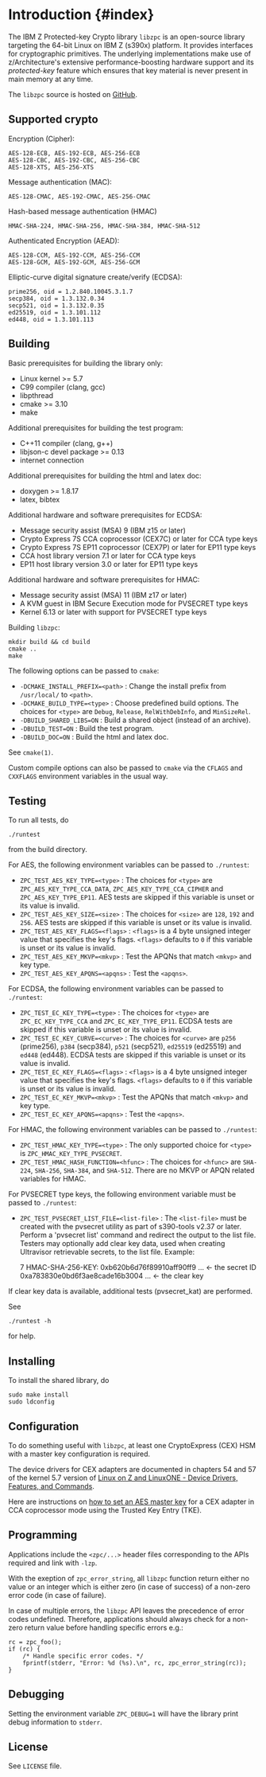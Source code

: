 Introduction {#index}
===

The IBM Z Protected-key Crypto library `libzpc` is an open-source library targeting the 64-bit Linux on IBM Z (s390x) platform. It provides interfaces for cryptographic primitives. The underlying implementations make use of z/Architecture's extensive performance-boosting hardware support and its *protected-key* feature which ensures that key material is never present in main memory at any time.

The `libzpc` source is hosted on [GitHub](https://github.com/opencryptoki/libzpc).


Supported crypto
---

Encryption (Cipher):

    AES-128-ECB, AES-192-ECB, AES-256-ECB
    AES-128-CBC, AES-192-CBC, AES-256-CBC
    AES-128-XTS, AES-256-XTS

Message authentication (MAC):

    AES-128-CMAC, AES-192-CMAC, AES-256-CMAC

Hash-based message authentication (HMAC)

    HMAC-SHA-224, HMAC-SHA-256, HMAC-SHA-384, HMAC-SHA-512

Authenticated Encryption (AEAD):

    AES-128-CCM, AES-192-CCM, AES-256-CCM
    AES-128-GCM, AES-192-GCM, AES-256-GCM

Elliptic-curve digital signature create/verify (ECDSA):

    prime256, oid = 1.2.840.10045.3.1.7
    secp384, oid = 1.3.132.0.34
    secp521, oid = 1.3.132.0.35
    ed25519, oid = 1.3.101.112
    ed448, oid = 1.3.101.113

Building
---

Basic prerequisites for building the library only:
- Linux kernel >= 5.7
- C99 compiler (clang, gcc)
- libpthread
- cmake >= 3.10
- make

Additional prerequisites for building the test program:
- C++11 compiler (clang, g++)
- libjson-c devel package >= 0.13
- internet connection

Additional prerequisites for building the html and latex doc:
- doxygen >= 1.8.17
- latex, bibtex

Additional hardware and software prerequisites for ECDSA:
- Message security assist (MSA) 9 (IBM z15 or later)
- Crypto Express 7S CCA coprocessor (CEX7C) or later for CCA type keys
- Crypto Express 7S EP11 coprocessor (CEX7P) or later for EP11 type keys
- CCA host library version 7.1 or later for CCA type keys
- EP11 host library version 3.0 or later for EP11 type keys

Additional hardware and software prerequisites for HMAC:
- Message security assist (MSA) 11 (IBM z17 or later)
- A KVM guest in IBM Secure Execution mode for PVSECRET type keys
- Kernel 6.13 or later with support for PVSECRET type keys

Building `libzpc`:

    mkdir build && cd build
    cmake ..
    make

The following options can be passed to `cmake`:
- `-DCMAKE_INSTALL_PREFIX=<path>` : Change the install prefix from `/usr/local/` to `<path>`.
- `-DCMAKE_BUILD_TYPE=<type>` : Choose predefined build options. The choices for `<type>` are `Debug`, `Release`, `RelWithDebInfo`, and `MinSizeRel`.
- `-DBUILD_SHARED_LIBS=ON` : Build a shared object (instead of an archive).
- `-DBUILD_TEST=ON` : Build the test program.
- `-DBUILD_DOC=ON` : Build the html and latex doc.

See `cmake(1)`.

Custom compile options can also be passed to `cmake` via the `CFLAGS` and `CXXFLAGS` environment variables in the usual way.


Testing
---

To run all tests, do

    ./runtest

from the build directory.

For AES, the following environment variables can be passed to `./runtest`:
- `ZPC_TEST_AES_KEY_TYPE=<type>` : The choices for `<type>` are `ZPC_AES_KEY_TYPE_CCA_DATA`, `ZPC_AES_KEY_TYPE_CCA_CIPHER` and `ZPC_AES_KEY_TYPE_EP11`. AES tests are skipped if this variable is unset or its value is invalid.
- `ZPC_TEST_AES_KEY_SIZE=<size>` : The choices for `<size>` are `128`, `192` and `256`. AES tests are skipped if this variable is unset or its value is invalid.
- `ZPC_TEST_AES_KEY_FLAGS=<flags>` : `<flags>` is a 4 byte unsigned integer value that specifies the key's flags. `<flags>` defaults to `0` if this variable is unset or its value is invalid.
- `ZPC_TEST_AES_KEY_MKVP=<mkvp>` : Test the APQNs that match `<mkvp>`
and key type.
- `ZPC_TEST_AES_KEY_APQNS=<apqns>` : Test the `<apqns>`.

For ECDSA, the following environment variables can be passed to `./runtest`:
- `ZPC_TEST_EC_KEY_TYPE=<type>` : The choices for `<type>` are `ZPC_EC_KEY_TYPE_CCA` and `ZPC_EC_KEY_TYPE_EP11`. ECDSA tests are skipped if this variable is unset or its value is invalid.
- `ZPC_TEST_EC_KEY_CURVE=<curve>` : The choices for `<curve>` are `p256` (prime256), `p384` (secp384), `p521` (secp521), `ed25519` (ed25519) and `ed448` (ed448). ECDSA tests are skipped if this variable is unset or its value is invalid.
- `ZPC_TEST_EC_KEY_FLAGS=<flags>` : `<flags>` is a 4 byte unsigned integer value that specifies the key's flags. `<flags>` defaults to `0` if this variable is unset or its value is invalid.
- `ZPC_TEST_EC_KEY_MKVP=<mkvp>` : Test the APQNs that match `<mkvp>`
and key type.
- `ZPC_TEST_EC_KEY_APQNS=<apqns>` : Test the `<apqns>`.

For HMAC, the following environment variables can be passed to `./runtest`:
- `ZPC_TEST_HMAC_KEY_TYPE=<type>`       : The only supported choice for `<type>` is `ZPC_HMAC_KEY_TYPE_PVSECRET`.
- `ZPC_TEST_HMAC_HASH_FUNCTION=<hfunc>` : The choices for `<hfunc>` are `SHA-224`, `SHA-256`, `SHA-384`, and `SHA-512`.
There are no MKVP or APQN related variables for HMAC.

For PVSECRET type keys, the following environment variable must be passed to `./runtest`:
- `ZPC_TEST_PVSECRET_LIST_FILE=<list-file>` : The `<list-file>` must be created with the pvsecret utility
as part of s390-tools v2.37 or later. Perform a 'pvsecret list' command and redirect the output to the list file.
Testers may optionally add clear key data, used when creating Ultravisor retrievable secrets, to the
list file. Example:

    7 HMAC-SHA-256-KEY:
     0xb620b6d76f89910aff90ff9 ...  <- the secret ID
     0xa783830e0bd6f3ae8cade16b3004 ...  <- the clear key 

If clear key data is available, additional tests (pvsecret_kat) are performed.

See

    ./runtest -h

for help.


Installing
---

To install the shared library, do

    sudo make install
    sudo ldconfig


Configuration
---

To do something useful with `libzpc`, at least one CryptoExpress (CEX) HSM with a master key configuration is required.

The device drivers for CEX adapters are documented in chapters 54 and 57 of the kernel 5.7 version of
[Linux on Z and LinuxONE - Device Drivers, Features, and Commands](https://www.ibm.com/support/knowledgecenter/linuxonibm/liaaf/lnz_r_dd.html).

Here are instructions on [how to set an AES master key](https://www.ibm.com/support/knowledgecenter/linuxonibm/liaaf/lnz_r_dtke.html) for a CEX adapter in CCA coprocessor mode using the Trusted Key Entry (TKE).


Programming
---

Applications include the `<zpc/...>` header files corresponding to the APIs required and link with `-lzp`.

With the exeption of `zpc_error_string`, all `libzpc` function return either no value or an integer which is either zero (in case of success) of a non-zero error code (in case of failure).

In case of multiple errors, the `libzpc` API leaves the precedence of error codes undefined. Therefore, applications should always check for a non-zero return value before handling specific errors e.g.:

    rc = zpc_foo();
    if (rc) {
        /* Handle specific error codes. */
        fprintf(stderr, "Error: %d (%s).\n", rc, zpc_error_string(rc));
    }


Debugging
---

Setting the environment variable `ZPC_DEBUG=1` will have the library print debug information to `stderr`.


License
---

See `LICENSE` file.


